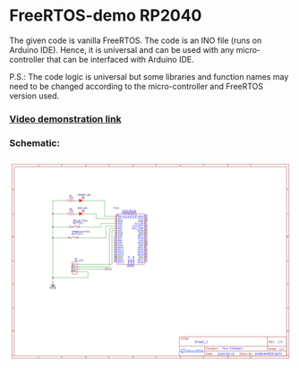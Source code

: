 # FreeRTOS-demo RP2040

The given code is vanilla FreeRTOS. The code is an INO file (runs on Arduino IDE). Hence, it is universal and can be used with any micro-controller that can be interfaced with Arduino IDE.

P.S.: The code logic is universal but some libraries and function names may need to be changed according to the micro-controller and FreeRTOS version used. 

### [Video demonstration link](https://youtu.be/vFmOYmPdaM0)

### Schematic:
### ![Schematic](/Schematic.png)